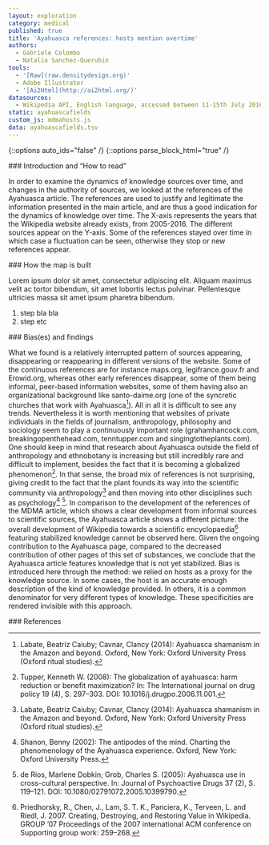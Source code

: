 ```yaml
---
layout: exploration
category: medical
published: true
title: 'Ayahuasca references: hosts mention overtime'
authors:
  - Gabriele Colombo
  - Natalia Sanchez-Querubin
tools:
  - '[Raw](raw.densitydesign.org)'
  - Adobe Illustrator
  - '[Ai2Html](http://ai2html.org/)'
datasources:
  - Wikipedia API, English language, accessed between 11-15th July 2016
static: ayahuascafields
custom_js: mdmahosts.js
data: ayahuascafields.tsv
---
```

{::options auto_ids="false" /}
{::options parse_block_html="true" /}
<div class="intro">
### Introduction and “How to read”

In order to examine the dynamics of knowledge sources over time, and changes in the authority of sources, we looked at the references of the Ayahuasca article. The references are used to justify and legitimate the information presented in the main article, and are thus a good indication for the dynamics of knowledge over time.
The X-axis represents the years that the Wikipedia website already exists, from 2005-2016. The different sources appear on the Y-axis. Some of the references stayed over time in which case a fluctuation can be seen, otherwise they stop or new references appear.
</div>

<div class="protocol">
### How the map is built

Lorem ipsum dolor sit amet, consectetur adipiscing elit. Aliquam maximus velit ac tortor bibendum, sit amet lobortis lectus pulvinar. Pellentesque ultricies massa sit amet ipsum pharetra bibendum.

1. step bla bla
2. step etc

</div>

<div class="findings">
### Bias(es) and findings

What we found is a relatively interrupted pattern of sources appearing, disappearing or reappearing in different versions of the website. Some of the continuous references are for instance maps.org, legifrance.gouv.fr and Erowid.org, whereas other early references disappear, some of them being informal, peer-based information websites, some of them having also an organizational background like santo-daime.org (one of the syncretic churches that work with Ayahuasca[^1]). All in all it is difficult to see any trends. Nevertheless it is worth mentioning that websites of private individuals in the fields of journalism, anthropology, philosophy and sociology seem to play a continuously important role (grahamhancock.com, breakingopenthehead.com, tenntupper.com and singingtotheplants.com). One should keep in mind that research about Ayahuasca outside the field of anthropology and ethnobotany is increasing but still incredibly rare and difficult to implement, besides the fact that it is becoming a globalized phenomenon[^2]. In that sense, the broad mix of references is not surprising, giving credit to the fact that the plant founds its way into the scientific community via anthropology[^1] and then moving into other disciplines such as psychology[^3] [^4].
In comparison to the development of the references of the MDMA article, which shows a clear development from informal sources to scientific sources, the Ayahuasca article shows a different picture: the overall development of Wikipedia towards a scientific encyclopaedia[^5] featuring stabilized knowledge cannot be observed here. Given the ongoing contribution to the Ayahuasca page, compared to the decreased contribution of other pages of this set of substances, we conclude that the Ayahuasca article features knowledge that is not yet stabilized.
Bias is introduced here through the method: we relied on hosts as a proxy for the knowledge source. In some cases, the host is an accurate enough description of the kind of knowledge provided. In others, it is a common denominator for very different types of knowledge. These specificities are rendered invisible with this approach.

</div>

<div class="references">
### References

[^1]: Labate, Beatriz Caiuby; Cavnar, Clancy (2014): Ayahuasca shamanism in the Amazon and beyond. Oxford, New York: Oxford University Press (Oxford ritual studies).

[^2]: Tupper, Kenneth W. (2008): The globalization of ayahuasca: harm reduction or benefit maximization? In: The International journal on drug policy 19 (4), S. 297–303. DOI: 10.1016/j.drugpo.2006.11.001.

[^3]: Shanon, Benny (2002): The antipodes of the mind. Charting the phenomenology of the Ayahuasca experience. Oxford, New York: Oxford University Press.

[^4]: de Rios, Marlene Dobkin; Grob, Charles S. (2005): Ayahuasca use in cross-cultural perspective. In: Journal of Psychoactive Drugs 37 (2), S. 119–121. DOI: 10.1080/02791072.2005.10399790.

[^5]: Priedhorsky, R., Chen, J., Lam, S. T. K., Panciera, K., Terveen, L. and Riedl, J. 2007. Creating, Destroying, and Restoring Value in Wikipedia. GROUP ’07 Proceedings of the 2007 international ACM conference on Supporting group work: 259–268.

</div>
